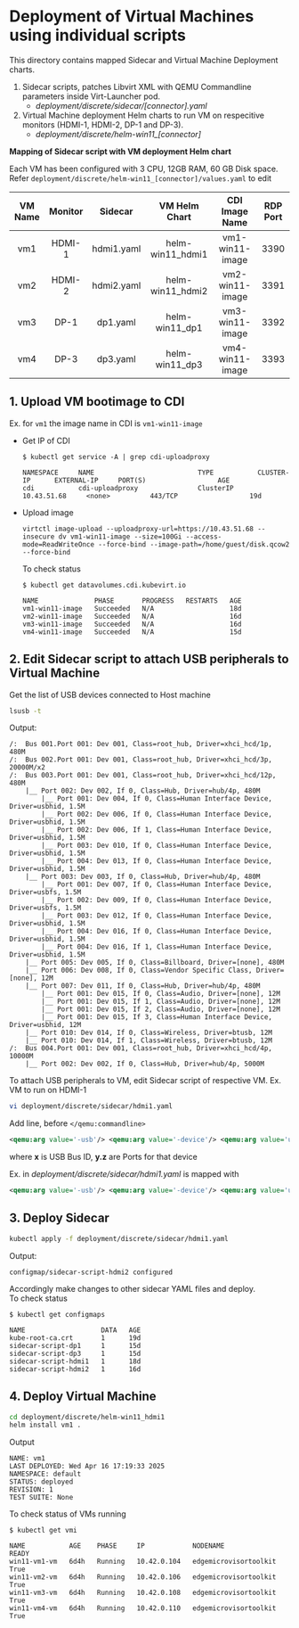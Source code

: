# Deployment of Virtual Machines using individual scripts

This directory contains mapped Sidecar and Virtual Machine Deployment charts.
1. Sidecar scripts, patches Libvirt XML with QEMU Commandline parameters inside Virt-Launcher pod.
   - *deployment/discrete/sidecar/[connector].yaml*
2. Virtual Machine deployment Helm charts to run VM on respecitive monitors (HDMI-1, HDMI-2, DP-1 and DP-3).
   - *deployment/discrete/helm-win11_[connector]*

**Mapping of Sidecar script with VM deployment Helm chart**

Each VM has been configured with 3 CPU, 12GB RAM, 60 GB Disk space.\
Refer `deployment/discrete/helm-win11_[connector]/values.yaml` to edit

| VM Name | Monitor  | Sidecar    | VM Helm Chart    | CDI Image Name  | RDP Port |
| :-----: | :------: | :--------: | :--------------: | :-------------: | :------: |
| vm1     | HDMI-1   | hdmi1.yaml | helm-win11_hdmi1 | vm1-win11-image | 3390     |
| vm2     | HDMI-2   | hdmi2.yaml | helm-win11_hdmi2 | vm2-win11-image | 3391     |
| vm3     | DP-1     | dp1.yaml   | helm-win11_dp1   | vm3-win11-image | 3392     |
| vm4     | DP-3     | dp3.yaml   | helm-win11_dp3   | vm4-win11-image | 3393     |

## 1. Upload VM bootimage to CDI
Ex. for `vm1` the image name in CDI is `vm1-win11-image`

-   Get IP of CDI
    ```
    $ kubectl get service -A | grep cdi-uploadproxy

    NAMESPACE     NAME                          TYPE           CLUSTER-IP      EXTERNAL-IP     PORT(S)                  AGE
    cdi           cdi-uploadproxy               ClusterIP      10.43.51.68     <none>          443/TCP                  19d
    ```
-   Upload image
    ```
    virtctl image-upload --uploadproxy-url=https://10.43.51.68 --insecure dv vm1-win11-image --size=100Gi --access-mode=ReadWriteOnce --force-bind --image-path=/home/guest/disk.qcow2 --force-bind
    ```
    To check status
    ```
    $ kubectl get datavolumes.cdi.kubevirt.io
    
    NAME              PHASE       PROGRESS   RESTARTS   AGE
    vm1-win11-image   Succeeded   N/A                   18d
    vm2-win11-image   Succeeded   N/A                   16d
    vm3-win11-image   Succeeded   N/A                   16d
    vm4-win11-image   Succeeded   N/A                   15d
    ```
  

## 2. Edit Sidecar script to attach USB peripherals to Virtual Machine

Get the list of USB devices connected to Host machine
```sh
lsusb -t
```
Output:
```
/:  Bus 001.Port 001: Dev 001, Class=root_hub, Driver=xhci_hcd/1p, 480M
/:  Bus 002.Port 001: Dev 001, Class=root_hub, Driver=xhci_hcd/3p, 20000M/x2
/:  Bus 003.Port 001: Dev 001, Class=root_hub, Driver=xhci_hcd/12p, 480M
    |__ Port 002: Dev 002, If 0, Class=Hub, Driver=hub/4p, 480M
        |__ Port 001: Dev 004, If 0, Class=Human Interface Device, Driver=usbhid, 1.5M
        |__ Port 002: Dev 006, If 0, Class=Human Interface Device, Driver=usbhid, 1.5M
        |__ Port 002: Dev 006, If 1, Class=Human Interface Device, Driver=usbhid, 1.5M
        |__ Port 003: Dev 010, If 0, Class=Human Interface Device, Driver=usbhid, 1.5M
        |__ Port 004: Dev 013, If 0, Class=Human Interface Device, Driver=usbhid, 1.5M
    |__ Port 003: Dev 003, If 0, Class=Hub, Driver=hub/4p, 480M
        |__ Port 001: Dev 007, If 0, Class=Human Interface Device, Driver=usbfs, 1.5M
        |__ Port 002: Dev 009, If 0, Class=Human Interface Device, Driver=usbfs, 1.5M
        |__ Port 003: Dev 012, If 0, Class=Human Interface Device, Driver=usbhid, 1.5M
        |__ Port 004: Dev 016, If 0, Class=Human Interface Device, Driver=usbhid, 1.5M
        |__ Port 004: Dev 016, If 1, Class=Human Interface Device, Driver=usbhid, 1.5M
    |__ Port 005: Dev 005, If 0, Class=Billboard, Driver=[none], 480M
    |__ Port 006: Dev 008, If 0, Class=Vendor Specific Class, Driver=[none], 12M
    |__ Port 007: Dev 011, If 0, Class=Hub, Driver=hub/4p, 480M
        |__ Port 001: Dev 015, If 0, Class=Audio, Driver=[none], 12M
        |__ Port 001: Dev 015, If 1, Class=Audio, Driver=[none], 12M
        |__ Port 001: Dev 015, If 2, Class=Audio, Driver=[none], 12M
        |__ Port 001: Dev 015, If 3, Class=Human Interface Device, Driver=usbhid, 12M
    |__ Port 010: Dev 014, If 0, Class=Wireless, Driver=btusb, 12M
    |__ Port 010: Dev 014, If 1, Class=Wireless, Driver=btusb, 12M
/:  Bus 004.Port 001: Dev 001, Class=root_hub, Driver=xhci_hcd/4p, 10000M
    |__ Port 002: Dev 002, If 0, Class=Hub, Driver=hub/4p, 5000M
```

To attach USB peripherals to VM, edit Sidecar script of respective VM. Ex. VM to run on HDMI-1
```sh
vi deployment/discrete/sidecar/hdmi1.yaml
```
Add line, before `</qemu:commandline>`
```xml
<qemu:arg value='-usb'/> <qemu:arg value='-device'/> <qemu:arg value='usb-host,hostbus=x,hostport=y.z'/>
``` 
where **x** is USB Bus ID, **y.z** are Ports for that device

Ex. in *deployment/discrete/sidecar/hdmi1.yaml* is mapped with
```xml
<qemu:arg value='-usb'/> <qemu:arg value='-device'/> <qemu:arg value='usb-host,hostbus=3,hostport=3.1'/> <qemu:arg value='-usb'/> <qemu:arg value='-device'/> <qemu:arg value='usb-host,hostbus=3,hostport=3.2'/>
```

## 3. Deploy Sidecar
```sh
kubectl apply -f deployment/discrete/sidecar/hdmi1.yaml
```
Output:
```
configmap/sidecar-script-hdmi2 configured
```
Accordingly make changes to other sidecar YAML files and deploy.\
To check status
```
$ kubectl get configmaps

NAME                   DATA   AGE
kube-root-ca.crt       1      19d
sidecar-script-dp1     1      15d
sidecar-script-dp3     1      15d
sidecar-script-hdmi1   1      18d
sidecar-script-hdmi2   1      16d

```

## 4. Deploy Virtual Machine
```sh
cd deployment/discrete/helm-win11_hdmi1
helm install vm1 .
```
Output
```
NAME: vm1
LAST DEPLOYED: Wed Apr 16 17:19:33 2025
NAMESPACE: default
STATUS: deployed
REVISION: 1
TEST SUITE: None
```
To check status of VMs running
```
$ kubectl get vmi

NAME           AGE    PHASE     IP            NODENAME                READY
win11-vm1-vm   6d4h   Running   10.42.0.104   edgemicrovisortoolkit   True
win11-vm2-vm   6d4h   Running   10.42.0.106   edgemicrovisortoolkit   True
win11-vm3-vm   6d4h   Running   10.42.0.108   edgemicrovisortoolkit   True
win11-vm4-vm   6d4h   Running   10.42.0.110   edgemicrovisortoolkit   True
```